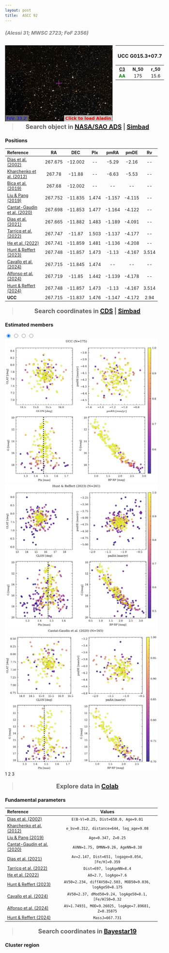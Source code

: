 ```yaml
---
layout: post
title:  ASCC 92
---
```

<h3><span style="color: #808080;"><i>(Alessi 31; MWSC 2723; FoF 2356)</i></span></h3><div style="display: flex; justify-content: space-between; width:720px;height:250px">
<div style="text-align: center;">

<!-- Static image + data attributes for FOV and target -->
<img id="aladin_img"
     data-umami-event="aladin_load"
     src="https://raw.githubusercontent.com/ucc23/Q1P/main/plots/aladin/ascc92.webp"
     alt="Click to load Aladin Lite" 
     style="width:355px;height:250px; cursor: pointer;"
     data-fov="0.52" 
     data-target="267.715 -11.837"/>
<!-- Div to contain Aladin Lite viewer -->
<div id="aladin-lite-div" style="width:355px;height:250px;display:none;"></div>
<!-- Aladin Lite script (will be loaded after the image is clicked) -->
<script src="{{ site.baseurl }}/scripts/aladin_load.js"></script>

</div>
<!-- Left block -->

<table style="width:355px;height:250px;">
  <!-- Row 1 (title) -->
  <tr>
    <td colspan="5"><h3>UCC G015.3+07.7</h3></td>
  </tr>
  <!-- Row 2 -->
  <tr>
    <th style="text-align: center;"><a href="https://ucc.ar/faq#what-is-the-c3-parameter" title="Combined class">C3</a></th>
    <th style="text-align: center;"><div title="Stars with membership probability >50%">N_50</div></th>
    <th style="text-align: center;"><div title="Radius that contains half the members [arcmin]">r_50</div></th>
  </tr>
  <!-- Row 3 -->
  <tr>
    <td style="text-align: center;"><span style="color: green; font-weight: bold;">A</span><span style="color: green; font-weight: bold;">A</span></td>
    <td style="text-align: center;">175</td>
    <td style="text-align: center;">15.6</td>
  </tr>
</table>
</div>

> <p style="text-align:center; font-weight: bold; font-size:20px">Search object in <a data-umami-event="nasa_search" href="https://ui.adsabs.harvard.edu/search/q=%20collection%3Aastronomy%20body%3A%22ASCC%2092%22&sort=date%20desc%2C%20bibcode%20desc&p_=0" target="_blank">NASA/SAO ADS</a> | <a data-umami-event="simbad_search" href="https://simbad.cds.unistra.fr/simbad/sim-id-refs?Ident=ascc92" target="_blank">Simbad</a></p>


### Positions

| Reference    | RA    | DEC   | Plx  | pmRA  | pmDE   |  Rv  |
| :---         | :---: | :---: | :---: | :---: | :---: | :---: |
|[Dias et al. (2002)](https://ui.adsabs.harvard.edu/abs/2002A%26A...389..871D) | 267.675 | -12.002 | -- | -5.29 | -2.16 | -- |
|[Kharchenko et al. (2012)](https://ui.adsabs.harvard.edu/abs/2012A%26A...543A.156K) | 267.78 | -11.88 | -- | -6.63 | -5.53 | -- |
|[Bica et al. (2019)](https://ui.adsabs.harvard.edu/abs/2019AJ....157...12B) | 267.68 | -12.002 | -- | -- | -- | -- |
|[Liu & Pang (2019)](https://ui.adsabs.harvard.edu/abs/2019ApJS..245...32L) | 267.752 | -11.835 | 1.474 | -1.157 | -4.115 | -- |
|[Cantat-Gaudin et al. (2020)](https://ui.adsabs.harvard.edu/abs/2020A%26A...640A...1C) | 267.698 | -11.853 | 1.477 | -1.164 | -4.122 | -- |
|[Dias et al. (2021)](https://ui.adsabs.harvard.edu/abs/2021MNRAS.504..356D) | 267.665 | -11.882 | 1.483 | -1.189 | -4.091 | -- |
|[Tarricq et al. (2022)](https://ui.adsabs.harvard.edu/abs/2022A%26A...659A..59T) | 267.747 | -11.87 | 1.503 | -1.137 | -4.177 | -- |
|[He et al. (2022)](https://ui.adsabs.harvard.edu/abs/2022ApJS..262....7H) | 267.741 | -11.859 | 1.481 | -1.136 | -4.208 | -- |
|[Hunt & Reffert (2023)](https://ui.adsabs.harvard.edu/abs/2023A%26A...673A.114H) | 267.748 | -11.857 | 1.473 | -1.13 | -4.167 | 3.514 |
|[Cavallo et al. (2024)](https://ui.adsabs.harvard.edu/abs/2024AJ....167...12C) | 267.715 | -11.845 | 1.474 | -- | -- | -- |
|[Alfonso et al. (2024)](https://ui.adsabs.harvard.edu/abs/2024A%26A...689A..18A) | 267.719 | -11.85 | 1.442 | -1.139 | -4.178 | -- |
|[Hunt & Reffert (2024)](https://ui.adsabs.harvard.edu/abs/2024A%26A...686A..42H) | 267.748 | -11.857 | 1.473 | -1.13 | -4.167 | 3.514 |
| **UCC** |267.715 | -11.837 | 1.476 | -1.147 | -4.172 | 2.94 |

> <p style="text-align:center; font-weight: bold; font-size:20px">Search coordinates in <a data-umami-event="cds_coord_search" href="https://cdsportal.u-strasbg.fr/?target=267.715,-11.837" target="_blank">CDS</a> | <a data-umami-event="simbad_coord_search" href="https://simbad.cds.unistra.fr/mobile/object_list.html?coord=267.715%20-11.837&output=json&radius=5&userEntry=ascc92" target="_blank">Simbad</a></p>

### Estimated members

<div class="carousel">
<input type="radio" name="radio-btn" id="slide1" checked>
<input type="radio" name="radio-btn" id="slide1">
<input type="radio" name="radio-btn" id="slide2">
<input type="radio" name="radio-btn" id="slide3">
<div class="slides">
<div class="slide">
<a href="https://raw.githubusercontent.com/ucc23/Q1P/main/plots/UCC/ascc92.webp" target="_blank">
<img src="https://raw.githubusercontent.com/ucc23/Q1P/main/plots/UCC/ascc92.webp" alt="ASCC 92 UCC">
</a>
</div>
<div class="slide">
<a href="https://raw.githubusercontent.com/ucc23/Q1P/main/plots/HUNT23/ascc92.webp" target="_blank">
<img src="https://raw.githubusercontent.com/ucc23/Q1P/main/plots/HUNT23/ascc92.webp" alt="ASCC 92 HUNT23">
</a>
</div>
<div class="slide">
<a href="https://raw.githubusercontent.com/ucc23/Q1P/main/plots/CANTAT20/ascc92.webp" target="_blank">
<img src="https://raw.githubusercontent.com/ucc23/Q1P/main/plots/CANTAT20/ascc92.webp" alt="ASCC 92 CANTAT20">
</a>
</div>
</div>
<div class="indicators">
<label for="slide1">1</label>
<label for="slide2">2</label>
<label for="slide3">3</label>
</div>
</div>


> <p style="text-align:center; font-weight: bold; font-size:20px">Explore data in <a data-umami-event="colab" href="https://colab.research.google.com/github/ucc23/ucc/blob/main/assets/notebook.ipynb" target="_blank">Colab</a></p>


### Fundamental parameters

| Reference |  Values |
| :---      |  :---:  |
| [Dias et al. (2002)](https://ui.adsabs.harvard.edu/abs/2002A%26A...389..871D) | `E(B-V)=0.25, Dist=650.0, Age=9.01` |
| [Kharchenko et al. (2012)](https://ui.adsabs.harvard.edu/abs/2012A%26A...543A.156K) | `e_bv=0.312, distance=644, log_age=9.08` |
| [Liu & Pang (2019)](https://ui.adsabs.harvard.edu/abs/2019ApJS..245...32L) | `Age=0.347, Z=0.25` |
| [Cantat-Gaudin et al. (2020)](https://ui.adsabs.harvard.edu/abs/2020A%26A...640A...1C) | `AVNN=1.75, DMNN=9.26, AgeNN=8.38` |
| [Dias et al. (2021)](https://ui.adsabs.harvard.edu/abs/2021MNRAS.504..356D) | `Av=2.147, Dist=651, logage=8.054, [Fe/H]=0.359` |
| [Tarricq et al. (2022)](https://ui.adsabs.harvard.edu/abs/2022A%26A...659A..59T) | `Dist=697, logAgeNN=8.4` |
| [He et al. (2022)](https://ui.adsabs.harvard.edu/abs/2022ApJS..262....7H) | `A0=2.7, logAge=7.6` |
| [Hunt & Reffert (2023)](https://ui.adsabs.harvard.edu/abs/2023A%26A...673A.114H) | `AV50=2.234, diffAV50=2.503, MOD50=9.036, logAge50=8.175` |
| [Cavallo et al. (2024)](https://ui.adsabs.harvard.edu/abs/2024AJ....167...12C) | `AV50=2.37, dMod50=9.24, logAge50=8.1, [Fe/H]50=0.32` |
| [Alfonso et al. (2024)](https://ui.adsabs.harvard.edu/abs/2024A%26A...689A..18A) | `AV=1.74931, MOD=9.26025, logAge=7.89681, Z=0.35875` |
| [Hunt & Reffert (2024)](https://ui.adsabs.harvard.edu/abs/2024A%26A...686A..42H) | `MassJ=667.731` |

> <p style="text-align:center; font-weight: bold; font-size:20px">Search coordinates in <a data-umami-event="bayestar" href="http://argonaut.skymaps.info/query?lon=15.364%20&lat=7.72&coordsys=gal&mapname=bayestar2019" target="_blank">Bayestar19</a></p>


### Cluster region

<html lang="en">
  <body>
    <center>
    <div id="plot-params"
         data-oc-name="ascc92"
         data-ra-center="267.7"
         data-dec-center="-11.85"
         data-rad-deg="15.6"
         data-plx="1.476">
    </div>
    <div id="plot-container">
        <div id="plot"></div>
    </div>
    <script defer type="module" src="{{ site.baseurl }}/scripts/radec_scatter.js"></script>
    </center>
  </body>
</html>
<br>
